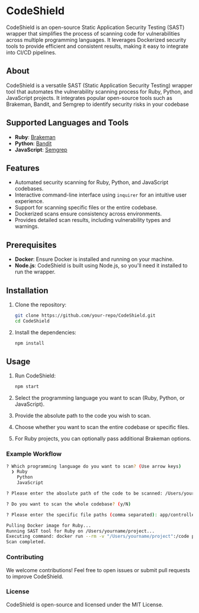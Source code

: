 # CodeShield

CodeShield is an open-source Static Application Security Testing (SAST) wrapper that simplifies the process of scanning code for vulnerabilities across multiple programming languages. It leverages Dockerized security tools to provide efficient and consistent results, making it easy to integrate into CI/CD pipelines.

## About
CodeShield is a versatile SAST (Static Application Security Testing) wrapper tool that automates the vulnerability scanning process for Ruby, Python, and JavaScript projects. It integrates popular open-source tools such as Brakeman, Bandit, and Semgrep to identify security risks in your codebase

## Supported Languages and Tools
- **Ruby**: [Brakeman](https://brakemanscanner.org/)
- **Python**: [Bandit](https://bandit.readthedocs.io/en/latest/)
- **JavaScript**: [Semgrep](https://semgrep.dev/)

## Features
- Automated security scanning for Ruby, Python, and JavaScript codebases.
- Interactive command-line interface using `inquirer` for an intuitive user experience.
- Support for scanning specific files or the entire codebase.
- Dockerized scans ensure consistency across environments.
- Provides detailed scan results, including vulnerability types and warnings.

## Prerequisites
- **Docker**: Ensure Docker is installed and running on your machine.
- **Node.js**: CodeShield is built using Node.js, so you'll need it installed to run the wrapper.

## Installation
1. Clone the repository:
    ```bash
    git clone https://github.com/your-repo/CodeShield.git
    cd CodeShield
    ```

2. Install the dependencies:
    ```bash
    npm install
    ```

## Usage

1. Run CodeShield:
    ```bash
    npm start
    ```

2. Select the programming language you want to scan (Ruby, Python, or JavaScript).

3. Provide the absolute path to the code you wish to scan.

4. Choose whether you want to scan the entire codebase or specific files.

5. For Ruby projects, you can optionally pass additional Brakeman options.

### Example Workflow
```bash
? Which programming language do you want to scan? (Use arrow keys)
  ❯ Ruby
    Python
    JavaScript

? Please enter the absolute path of the code to be scanned: /Users/yourname/project

? Do you want to scan the whole codebase? (y/N)

? Please enter the specific file paths (comma separated): app/controllers/passes_controller.rb, app/models/user.rb

Pulling Docker image for Ruby...
Running SAST tool for Ruby on /Users/yourname/project...
Executing command: docker run --rm -v "/Users/yourname/project":/code presidentbeef/brakeman --quiet --only-files app/controllers/passes_controller.rb app/models/user.rb
Scan completed.
```
### Contributing
We welcome contributions! Feel free to open issues or submit pull requests to improve CodeShield.

### License
CodeShield is open-source and licensed under the MIT License.



